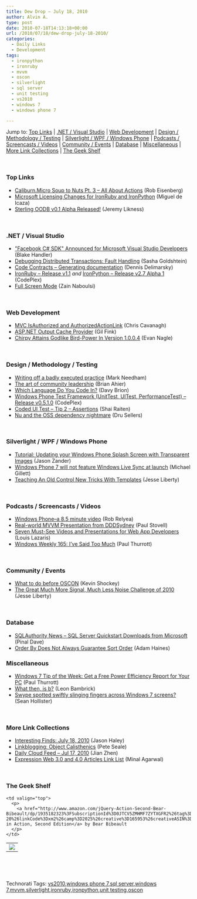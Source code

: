 ```yaml
---
title: Dew Drop – July 18, 2010
author: Alvin A.
type: post
date: 2010-07-18T14:13:18+00:00
url: /2010/07/18/dew-drop-july-18-2010/
categories:
  - Daily Links
  - Development
tags:
  - ironpython
  - ironruby
  - mvvm
  - oscon
  - silverlight
  - sql server
  - unit testing
  - vs2010
  - windows 7
  - windows phone 7

---
```

Jump to: [Top Links][1] | [.NET / Visual Studio][2] | [Web Development][3] | [Design / Methodology / Testing][4] | [Silverlight / WPF / Windows Phone][5] | [Podcasts / Screencasts / Videos][6] | [Community / Events][7] | [Database][8] | [Miscellaneous][9] | [More Link Collections][10] | [The Geek Shelf][11] 

&#160;

### <a name="top"></a>Top Links

  * [Caliburn.Micro Soup to Nuts Pt. 3 – All About Actions][12] (Rob Eisenberg)
  * [Microsoft Licensing Changes for IronRuby and IronPython][13] (Miguel de Icaza)
  * [Sterling OODB v0.1 Alpha Released!][14] (Jeremy Likness)

&#160;

### <a name="dotnet"></a>.NET / Visual Studio

  * ["Facebook C# SDK" Announced for Microsoft Visual Studio Developers][15] (Blake Handler)
  * [Debugging Distributed Transactions: Fault Handling][16] (Sasha Goldshtein)
  * [Code Contracts – Generating documentation][17] (Dennis Delimarsky)
  * [IronRuby &#8211; Release v1.1][18]&#160;_and_ [IronPython &#8211; Release v2.7 Alpha 1][19] (CodePlex)
  * [Full Screen Mode][20] (Zain Naboulsi)

&#160;

### <a name="web"></a>Web Development

  * [MVC IsAuthorized and AuthorizedActionLink][21] (Chris Cavanagh)
  * [ASP.NET Output Cache Provider][22] (Gil Fink)
  * [Chirpy Attains Godlike Bird-Power In Version 1.0.0.4][23] (Evan Nagle)

&#160;

### <a name="design"></a>Design / Methodology / Testing

  * [Writing off a badly executed practice][24] (Mark Needham)
  * [The art of community leadership][25] (Brian Ahier)
  * [Which Language Do You Code In?][26] (Davy Brion)
  * [Windows Phone Test Framework (UnitTest, UITest, PerformanceTest) &#8211; Release v0.5.1.0][27] (CodePlex)
  * [Coded UI Test – Tip 2 – Assertions][28] (Shai Raiten)
  * [Nu and the OSS dependency nightmare][29] (Dru Sellers)

&#160;

### <a name="silverlight"></a>Silverlight / WPF / Windows Phone

  * [Tutorial: Updating your Windows Phone Splash Screen with Transparent Images][30] (Jason Zander)
  * [Windows Phone 7 will not feature Windows Live Sync at launch][31] (Michael Gillett)
  * [Teaching An Old Control New Tricks With Templates][32] (Jesse Liberty)

&#160;

### <a name="podcasts"></a>Podcasts / Screencasts / Videos

  * [Windows Phone–a 8.5 minute video][33] (Rob Relyea)
  * [Real-world MVVM Presentation from DDDSydney][34] (Paul Stovell)
  * [Seven Must-See Videos and Presentations for Web App Developers][35] (Louis Lazaris)
  * [Windows Weekly 165: I&#8217;ve Said Too Much][36] (Paul Thurrott)

&#160;

### <a name="events"></a>Community / Events

  * [What to do before OSCON][37] (Kevin Shockey)
  * [The Great Much More Signal, Much Less Noise Challenge of 2010][38] (Jesse Liberty)

&#160;

### <a name="db"></a>Database

  * [SQLAuthority News – SQL Server Quickstart Downloads from Microsoft][39] (Pinal Dave)
  * [Order By Does Not Always Guarantee Sort Order][40] (Adam Haines)

<a name="sp"></a>

### <a name="misc"></a>Miscellaneous

  * [Windows 7 Tip of the Week: Get a Free Power Efficiency Report for Your PC][41] (Paul Thurrott)
  * [What then, is b?][42] (Leon Bambrick)
  * [Swype spotted swiftly slinging fingers across Windows 7 screens?][43] (Sean Hollister)

&#160;

### <a name="links"></a>More Link Collections

  * [Interesting Finds: July 18, 2010][44] (Jason Haley)
  * [Linkblogging: Object Calisthenics][45] (Pete Seale)
  * [Daily Cloud Feed &#8211; Jul 17, 2010][46] (Jian Zhen)
  * [Expression Web 3.0 and 4.0 Articles Link List][47] (Minal Agarwal)

&#160;

### <a name="shelf"></a>The Geek Shelf

<table border="0" cellspacing="0" cellpadding="0">
  <tr>
    <td>
      <img data-recalc-dims="1" decoding="async" src="https://i0.wp.com/ecx.images-amazon.com/images/I/51Mz3glo-7L._SL160_.jpg?w=660" />
    </td>
    
    <td valign="top">
      <p>
        <a href="http://www.amazon.com/jQuery-Action-Second-Bear-Bibeault/dp/1935182323%3FSubscriptionId%3D0JTCV5ZMHMF7ZYTXGFR2%26tag%3Dbrdicr-20%26linkCode%3Dxm2%26camp%3D2025%26creative%3D165953%26creativeASIN%3D1935182323">jQuery in Action, Second Edition</a> by Bear Bibeault
      </p>
    </td>
  </tr>
</table>



&#160;

<div style="padding-bottom: 0px; margin: 0px; padding-left: 0px; padding-right: 0px; display: inline; float: none; padding-top: 0px" id="scid:C16BAC14-9A3D-4c50-9394-FBFEF7A93539:d133bee2-c05e-4c4d-9159-a72ac60c91ad" class="wlWriterEditableSmartContent">
  <!--dotnetkickit-->
</div>



&#160;

<div style="padding-bottom: 0px; margin: 0px; padding-left: 0px; padding-right: 0px; display: inline; float: none; padding-top: 0px" id="scid:0767317B-992E-4b12-91E0-4F059A8CECA8:f23690de-93fc-4f03-b0c3-5440a4870f4d" class="wlWriterEditableSmartContent">
  Technorati Tags: <a href="http://technorati.com/tags/vs2010" rel="tag">vs2010</a>,<a href="http://technorati.com/tags/windows+phone+7" rel="tag">windows phone 7</a>,<a href="http://technorati.com/tags/sql+server" rel="tag">sql server</a>,<a href="http://technorati.com/tags/windows+7" rel="tag">windows 7</a>,<a href="http://technorati.com/tags/mvvm" rel="tag">mvvm</a>,<a href="http://technorati.com/tags/silverlight" rel="tag">silverlight</a>,<a href="http://technorati.com/tags/ironruby" rel="tag">ironruby</a>,<a href="http://technorati.com/tags/ironpython" rel="tag">ironpython</a>,<a href="http://technorati.com/tags/unit+testing" rel="tag">unit testing</a>,<a href="http://technorati.com/tags/oscon" rel="tag">oscon</a>
</div>

 [1]: https://morningdew-bpc6g3a0fgaxdxcu.eastus2-01.azurewebsites.net/#top
 [2]: https://morningdew-bpc6g3a0fgaxdxcu.eastus2-01.azurewebsites.net/#dotnet
 [3]: https://morningdew-bpc6g3a0fgaxdxcu.eastus2-01.azurewebsites.net/#web
 [4]: https://morningdew-bpc6g3a0fgaxdxcu.eastus2-01.azurewebsites.net/#design
 [5]: https://morningdew-bpc6g3a0fgaxdxcu.eastus2-01.azurewebsites.net/#silverlight
 [6]: https://morningdew-bpc6g3a0fgaxdxcu.eastus2-01.azurewebsites.net/#podcasts
 [7]: https://morningdew-bpc6g3a0fgaxdxcu.eastus2-01.azurewebsites.net/#events
 [8]: https://morningdew-bpc6g3a0fgaxdxcu.eastus2-01.azurewebsites.net/#db
 [9]: https://morningdew-bpc6g3a0fgaxdxcu.eastus2-01.azurewebsites.net/#misc
 [10]: https://morningdew-bpc6g3a0fgaxdxcu.eastus2-01.azurewebsites.net/#links
 [11]: https://morningdew-bpc6g3a0fgaxdxcu.eastus2-01.azurewebsites.net/#shelf
 [12]: http://feedproxy.google.com/~r/Devlicious/~3/URtYgLWC0nQ/caliburn-micro-soup-to-nuts-pt-3-all-about-actions.aspx
 [13]: http://tirania.org/blog/archive/2010/Jul-17-1.html
 [14]: http://feedproxy.google.com/~r/CSharperImage/~3/BeBe86HdQuU/sterling-oodb-v01-alpha-released.html
 [15]: http://bhandler.spaces.live.com/Blog/cns!70F64BC910C9F7F3!8911.entry
 [16]: http://blogs.microsoft.co.il/blogs/sasha/archive/2010/07/17/debugging-distributed-transactions-fault-handling.aspx
 [17]: http://feeds.dzone.com/~r/zones/dotnet/~3/Fd4KU4NBB5U/code-contracts-%E2%80%93-generating
 [18]: http://ironruby.codeplex.com/releases/view/43540
 [19]: http://ironpython.codeplex.com/releases/view/42434
 [20]: http://feedproxy.google.com/~r/zainnab/~3/tjTwotTZNaQ/full-screen-mode-vstipenv0024.aspx
 [21]: http://chriscavanagh.wordpress.com/2010/07/17/mvc-authorizedactionlink-2/
 [22]: http://feedproxy.google.com/~r/GilFinkBlog/~3/NDzEB0hdUCg/asp-net-output-cache-provider.aspx
 [23]: http://feedproxy.google.com/~r/weirdlover/aoiX/~3/OpdEvYOALF0/
 [24]: http://feedproxy.google.com/~r/MarkNeedham/~3/A5MVNXqMabM/
 [25]: http://feeds.oreilly.com/~r/oreilly/news/~3/NOywCSGOYE4/the-art-of-community-leadershi.html
 [26]: http://feedproxy.google.com/~r/davybrion/~3/IFCzHHrHsvg/
 [27]: http://wptestlib.codeplex.com/releases/view/49062
 [28]: http://feedproxy.google.com/~r/ShaiRaiten/~3/Z3SH1iZp_DA/coded-ui-test-tip-2-assertions.aspx
 [29]: http://codebetter.com/blogs/dru.sellers/archive/2010/07/17/nu-and-the-oss-dependency-nightmare.aspx
 [30]: http://blogs.msdn.com/b/jasonz/archive/2010/07/17/tutorial-updating-your-windows-phone-splash-screen-with-transparent-images.aspx
 [31]: http://www.neowin.net/news/windows-phone-7-will-not-feature-windows-live-sync-at-launch
 [32]: http://feedproxy.google.com/~r/JesseLiberty-SilverlightGeek/~3/LGZDQj3BK-k/
 [33]: http://blogs.windowsclient.net/rob_relyea/archive/2010/07/18/windows-phone-a-8-5-minute-video.aspx
 [34]: http://www.paulstovell.com/mvvm-presentation
 [35]: http://www.smashingmagazine.com/2010/07/17/seven-must-see-videos-and-presentations-for-web-app-developers/
 [36]: http://www.winsupersite.com/podcast#165
 [37]: http://feeds.oreilly.com/~r/oreilly/news/~3/QsjtA88EcOw/what-to-do-before-oscon.html
 [38]: http://feedproxy.google.com/~r/JesseLiberty-SilverlightGeek/~3/LjE9rVYTBS0/
 [39]: http://blog.sqlauthority.com/2010/07/18/sqlauthority-news-sql-server-quickstart-downloads-from-microsoft/
 [40]: http://feedproxy.google.com/~r/sqlserverpedia/~3/TX02Xl1fY4M/
 [41]: http://www.winsupersite.com/win7/totw/energy.asp
 [42]: http://www.secretgeek.net/whatThenIsb.asp
 [43]: http://www.engadget.com/2010/07/18/swype-spotted-swiftly-slinging-fingers-across-windows-7-screens/
 [44]: http://jasonhaley.com/blog/post.aspx?id=79eabdac-f08a-4f7e-a636-6a675502f821
 [45]: http://www.pseale.com/blog/LinkbloggingObjectCalisthenics.aspx
 [46]: http://feedproxy.google.com/~r/onsaas/~3/HjuZd7bLH5o/
 [47]: http://feedproxy.google.com/~r/netCurryRecentArticles/~3/9GuaXYHQ0mI/ShowArticle.aspx